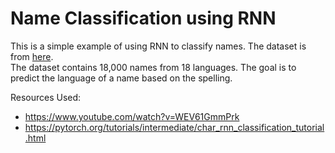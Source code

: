 # Name Classification using RNN

This is a simple example of using RNN to classify names. The dataset is from [here](https://download.pytorch.org/tutorial/data.zip).    
The dataset contains 18,000 names from 18 languages. The goal is to predict the language of a name based on the spelling.

Resources Used:
- https://www.youtube.com/watch?v=WEV61GmmPrk
- https://pytorch.org/tutorials/intermediate/char_rnn_classification_tutorial.html
